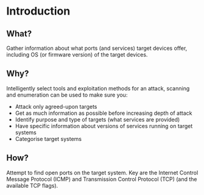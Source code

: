 # Introduction

## What?

Gather information about what ports (and services) target devices offer, including OS (or firmware version) of the target devices.

## Why?

Intelligently select tools and exploitation methods for an attack, scanning and enumeration can be used to make sure you:

* Attack only agreed-upon targets
* Get as much information as possible before increasing depth of attack
* Identify purpose and type of targets (what services are provided)
* Have specific information about versions of services running on target systems
* Categorise target systems

## How?

Attempt to find open ports on the target system. Key are the Internet Control Message Protocol (ICMP) and Transmission Control Protocol (TCP) (and the available TCP flags).

